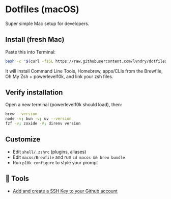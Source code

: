 # Dotfiles (macOS)

Super simple Mac setup for developers.

## Install (fresh Mac)
Paste this into Terminal:

```bash
bash -c "$(curl -fsSL https://raw.githubusercontent.com/lvndry/dotfiles/master/macos/bootstrap.sh)"
```

It will install Command Line Tools, Homebrew, apps/CLIs from the Brewfile, Oh My Zsh + powerlevel10k, and link your zsh files.

## Verify installation
Open a new terminal (powerlevel10k should load), then:
```bash
brew --version
node -v; bun -v; uv --version
fzf -v; zoxide -V; direnv version
```

## Customize
- Edit `shell/.zshrc` (plugins, aliases)
- Edit `macos/Brewfile` and run `cd macos && brew bundle`
- Run `p10k configure` to style your prompt

## 🧰 Tools

- [Add and create a SSH Key to your Github account](https://github.com/lvndry/dotfiles/tree/master/ssh)
